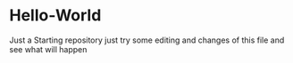 # Hello-World
Just a Starting repository
just try some editing and changes of this file and see what will happen
